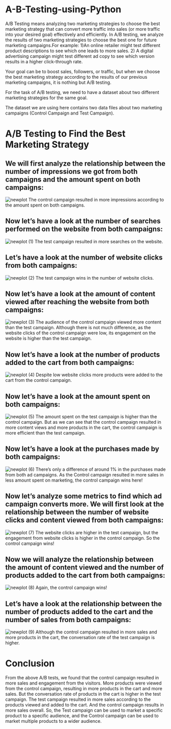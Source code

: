 # A-B-Testing-using-Python
A/B Testing means analyzing two marketing strategies to choose the best marketing strategy that can convert more traffic into sales (or more traffic into your desired goal) effectively and efficiently.
In A/B testing, we analyze the results of two marketing strategies to choose the best one for future marketing campaigns.For example: 1)An online retailer might test different product descriptions to see which one leads to more sales.
2) A digital advertising campaign might test different ad copy to see which version results in a higher click-through rate.

Your goal can be to boost sales, followers, or traffic, but when we choose the best marketing strategy according to the results of our previous marketing campaigns, it is nothing but A/B testing.

For the task of A/B testing, we need to have a dataset about two different marketing strategies for the same goal.

The dataset we are using here contains two data files about two marketing campaigns (Control Campaign and Test Campaign).

# A/B Testing to Find the Best Marketing Strategy

## We will first analyze the relationship between the number of impressions we got from both campaigns and the amount spent on both campaigns:
![newplot](https://github.com/Aadarsh1132/Supply-Chain-Analysis/assets/133105879/5026eec4-a76f-4de2-8bc9-d232fe88dbe4)
The control campaign resulted in more impressions according to the amount spent on both campaigns.

## Now let’s have a look at the number of searches performed on the website from both campaigns:
![newplot (1)](https://github.com/Aadarsh1132/Supply-Chain-Analysis/assets/133105879/72cebfc6-3902-4dfd-aef1-5f550636bab7)
The test campaign resulted in more searches on the website.

##  Let’s have a look at the number of website clicks from both campaigns:
![newplot (2)](https://github.com/Aadarsh1132/Supply-Chain-Analysis/assets/133105879/0790f480-773f-4a1a-bd8f-c8c81cf92b6a)
The test campaign wins in the number of website clicks.

## Now let’s have a look at the amount of content viewed after reaching the website from both campaigns:
![newplot (3)](https://github.com/Aadarsh1132/Supply-Chain-Analysis/assets/133105879/d68daf5c-31a6-41dd-b0aa-2e57dc79eb86)
The audience of the control campaign viewed more content than the test campaign. Although there is not much difference, as the website clicks of the control campaign were low, its engagement on the website is higher than the test campaign.

## Now let’s have a look at the number of products added to the cart from both campaigns:
![newplot (4)](https://github.com/Aadarsh1132/Supply-Chain-Analysis/assets/133105879/b28101b9-48d2-43e5-a502-8d1a6ffee8f5)
Despite low website clicks more products were added to the cart from the control campaign.

## Now let’s have a look at the amount spent on both campaigns:
![newplot (5)](https://github.com/Aadarsh1132/Supply-Chain-Analysis/assets/133105879/7bcf9ec6-aec6-42b9-ba1a-d514f7b48a81)
The amount spent on the test campaign is higher than the control campaign. But as we can see that the control campaign resulted in more content views and more products in the cart, the control campaign is more efficient than the test campaign.

## Now let’s have a look at the purchases made by both campaigns:
![newplot (6)](https://github.com/Aadarsh1132/Supply-Chain-Analysis/assets/133105879/1e7bbde4-21de-454a-84eb-ac4a676dfae9)
There’s only a difference of around 1% in the purchases made from both ad campaigns. As the Control campaign resulted in more sales in less amount spent on marketing, the control campaign wins here!

## Now let’s analyze some metrics to find which ad campaign converts more. We will first look at the relationship between the number of website clicks and content viewed from both campaigns:
![newplot (7)](https://github.com/Aadarsh1132/Supply-Chain-Analysis/assets/133105879/8b7a7163-8ec5-45dc-9fdd-546902cec2fb)
The website clicks are higher in the test campaign, but the engagement from website clicks is higher in the control campaign. So the control campaign wins!


## Now we will analyze the relationship between the amount of content viewed and the number of products added to the cart from both campaigns:
![newplot (8)](https://github.com/Aadarsh1132/Supply-Chain-Analysis/assets/133105879/3427b413-cb07-402b-9ae8-e32aca331dab)
Again, the control campaign wins!

##  Let’s have a look at the relationship between the number of products added to the cart and the number of sales from both campaigns:
![newplot (9)](https://github.com/Aadarsh1132/Supply-Chain-Analysis/assets/133105879/4fcc2b55-153c-4cc5-b439-4126c5d95da4)
Although the control campaign resulted in more sales and more products in the cart, the conversation rate of the test campaign is higher.

# Conclusion
From the above A/B tests, we found that the control campaign resulted in more sales and engagement from the visitors. More products were viewed from the control campaign, resulting in more products in the cart and more sales. But the conversation rate of products in the cart is higher in the test campaign. The test campaign resulted in more sales according to the products viewed and added to the cart. And the control campaign results in more sales overall. So, the Test campaign can be used to market a specific product to a specific audience, and the Control campaign can be used to market multiple products to a wider audience.




